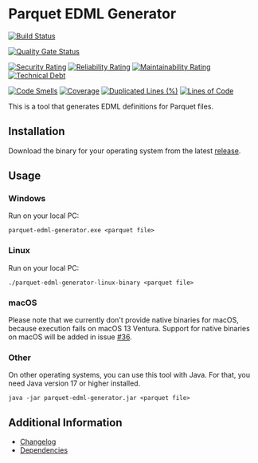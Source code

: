 # Parquet EDML Generator

[![Build Status](https://github.com/exasol/parquet-edml-generator/actions/workflows/ci-build.yml/badge.svg)](https://github.com/exasol/parquet-edml-generator/actions/workflows/ci-build.yml)

[![Quality Gate Status](https://sonarcloud.io/api/project_badges/measure?project=com.exasol%3Aparquet-edml-generator&metric=alert_status)](https://sonarcloud.io/dashboard?id=com.exasol%3Aparquet-edml-generator)

[![Security Rating](https://sonarcloud.io/api/project_badges/measure?project=com.exasol%3Aparquet-edml-generator&metric=security_rating)](https://sonarcloud.io/dashboard?id=com.exasol%3Aparquet-edml-generator)
[![Reliability Rating](https://sonarcloud.io/api/project_badges/measure?project=com.exasol%3Aparquet-edml-generator&metric=reliability_rating)](https://sonarcloud.io/dashboard?id=com.exasol%3Aparquet-edml-generator)
[![Maintainability Rating](https://sonarcloud.io/api/project_badges/measure?project=com.exasol%3Aparquet-edml-generator&metric=sqale_rating)](https://sonarcloud.io/dashboard?id=com.exasol%3Aparquet-edml-generator)
[![Technical Debt](https://sonarcloud.io/api/project_badges/measure?project=com.exasol%3Aparquet-edml-generator&metric=sqale_index)](https://sonarcloud.io/dashboard?id=com.exasol%3Aparquet-edml-generator)

[![Code Smells](https://sonarcloud.io/api/project_badges/measure?project=com.exasol%3Aparquet-edml-generator&metric=code_smells)](https://sonarcloud.io/dashboard?id=com.exasol%3Aparquet-edml-generator)
[![Coverage](https://sonarcloud.io/api/project_badges/measure?project=com.exasol%3Aparquet-edml-generator&metric=coverage)](https://sonarcloud.io/dashboard?id=com.exasol%3Aparquet-edml-generator)
[![Duplicated Lines (%)](https://sonarcloud.io/api/project_badges/measure?project=com.exasol%3Aparquet-edml-generator&metric=duplicated_lines_density)](https://sonarcloud.io/dashboard?id=com.exasol%3Aparquet-edml-generator)
[![Lines of Code](https://sonarcloud.io/api/project_badges/measure?project=com.exasol%3Aparquet-edml-generator&metric=ncloc)](https://sonarcloud.io/dashboard?id=com.exasol%3Aparquet-edml-generator)

This is a tool that generates EDML definitions for Parquet files.

## Installation

Download the binary for your operating system from the latest [release](https://github.com/exasol/parquet-edml-generator/releases).

## Usage

### Windows

Run on your local PC:

```shell
parquet-edml-generator.exe <parquet file>
```

### Linux

Run on your local PC:

```shell
./parquet-edml-generator-linux-binary <parquet file>
```

### macOS

Please note that we currently don't provide native binaries for macOS, because execution fails on macOS 13 Ventura. Support for native binaries on macOS will be added in issue [#36](https://github.com/exasol/parquet-edml-generator/issues/36).

### Other

On other operating systems, you can use this tool with Java. For that, you need Java version 17 or higher installed.

```shell
java -jar parquet-edml-generator.jar <parquet file>
```

## Additional Information

* [Changelog](doc/changes/changelog.md)
* [Dependencies](dependencies.md)
